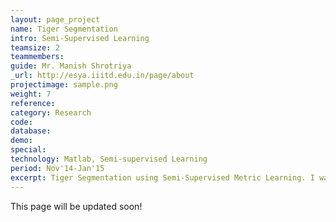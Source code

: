 ```yaml
---
layout: page_project
name: Tiger Segmentation
intro: Semi-Supervised Learning
teamsize: 2
teammembers: 
guide: Mr. Manish Shrotriya
_url: http://esya.iiitd.edu.in/page/about
projectimage: sample.png
weight: 7
reference: 
category: Research
code: 
database:
demo:
special:
technology: Matlab, Semi-supervised Learning
period: Nov'14-Jan'15
excerpt: Tiger Segmentation using Semi-Supervised Metric Learning. I was responsible for doing a literature survey on superpixel based approaches for image segmentation and generating superpixel graphs to perform the figure/ground segmentation using Graph Cuts.
---
```

This page will be updated soon!